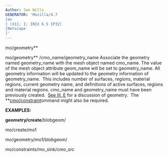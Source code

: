 ```yaml
---
Author: Jan Wills
GENERATOR: 'Mozilla/4.7 
[en
] (X11; I; IRIX 6.5 IP32) 
[Netscape
]'
---
```


 mo/geometry**

  mo/geometry** /cmo\_name/geometry\_name
  Associate the geometry named geometry\_name with the mesh object
  named cmo\_name. The value of the mesh object attribute geom\_name
  will be set to geometry\_name. All geometry information will be
  updated to the geometry information of geometry\_name.  This
  includes number of surfaces, regions, material regions, current
  geometry name, and definitions of active surfaces, regions and
  material regions. cmo\_name and geometry\_name must have been
  previously created.  [See III. E](../../geometries.md) for a
  discussion of geometry.  The
  **[cmo/constraint](cmo_constraint.md)ommand might also be
  required.

 **EXAMPLES:**

  **geometry/create**/blobgeom/

  mo/create/mo1

  mo/geometry/mo1/blobgeom/

  mo/constraints/mo\_sink/cmo\_src
